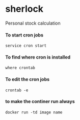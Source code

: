 # sherlock
Personal stock calculation


#### To start cron jobs
`service cron start`

#### To find where cron is installed
`where crontab`

#### To edit the cron jobs
`crontab -e`

#### to make the continer run always
`docker run -td image name`